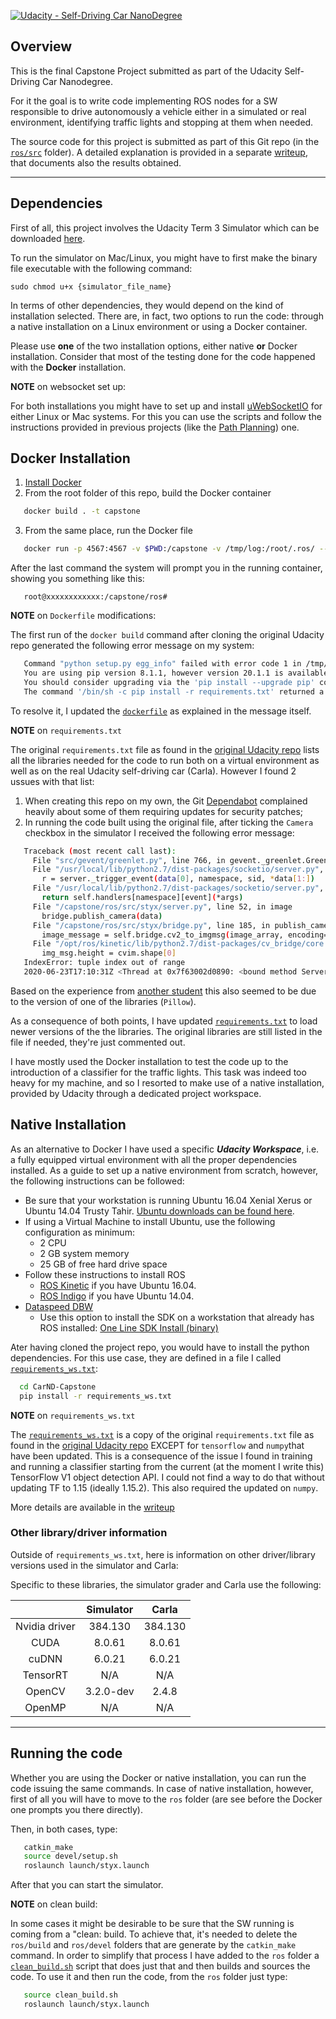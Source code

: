 [![Udacity - Self-Driving Car NanoDegree](https://s3.amazonaws.com/udacity-sdc/github/shield-carnd.svg)](http://www.udacity.com/drive)

Overview
---

This is the final Capstone Project submitted as part of the Udacity Self-Driving Car Nanodegree.

For it the goal is to write code implementing ROS nodes for a SW responsible to drive autonomously a vehicle either in a simulated or real environment, identifying traffic lights and stopping at them when needed.

The source code for this project is submitted as part of this Git repo (in the [`ros/src`](/ros/src) folder). A detailed explanation is provided in a separate [writeup](Capstone_writeup.md), that documents also the results obtained.  

---

Dependencies
---
First of all, this project involves the Udacity Term 3 Simulator which can be downloaded [here](https://github.com/udacity/CarND-Capstone/releases).

To run the simulator on Mac/Linux, you might have to first make the binary file executable with the following command:
```shell
sudo chmod u+x {simulator_file_name}
```

In terms of other dependencies, they would depend on the kind of installation selected. There are, in fact, two options to run the code: through a native installation on a Linux environment or using a Docker container.

Please use **one** of the two installation options, either native **or** Docker installation. Consider that most of the testing done for the code happened with the **Docker** installation.

**NOTE** on websocket set up: 

For both installations you might have to set up and install [uWebSocketIO](https://github.com/uWebSockets/uWebSockets) for either Linux or Mac systems. For this you can use the scripts and follow the instructions provided in previous projects (like the [Path Planning](https://github.com/russom/CarND-P7-Path-Planning)) one. 

Docker Installation
---

1. [Install Docker](https://docs.docker.com/engine/installation/)
2. From the root folder of this repo, build the Docker container

```bash
   docker build . -t capstone
```

3. From the same place, run the Docker file

```bash
   docker run -p 4567:4567 -v $PWD:/capstone -v /tmp/log:/root/.ros/ --rm -it capstone
```

After the last command the system will prompt you in the running container, showing you something like this:

```
   root@xxxxxxxxxxxx:/capstone/ros#
```

**NOTE** on `Dockerfile` modifications:

The first run of the `docker build` command after cloning the original Udacity repo generated the following error message on my system:

```bash
   Command "python setup.py egg_info" failed with error code 1 in /tmp/pip-build-BTDEEY/markdown/
   You are using pip version 8.1.1, however version 20.1.1 is available.
   You should consider upgrading via the 'pip install --upgrade pip' command.
   The command '/bin/sh -c pip install -r requirements.txt' returned a non-zero code: 1
```

To resolve it, I updated the [`dockerfile`](./Dockerfile) as explained in the message itself.

**NOTE** on `requirements.txt`

The original `requirements.txt` file as found in the [original Udacity repo](https://github.com/udacity/CarND-Capstone) lists all the libraries needed for the code to run both on a virtual environment as well as on the real Udacity self-driving car (Carla). However I found 2 ussues with that list:

1) When creating this repo on my own, the Git [Dependabot](https://dependabot.com/) complained heavily about some of them requiring updates for security patches;
1) In running the code built using the original file, after ticking the `Camera` checkbox in the simulator I received the following error message:

```bash
   Traceback (most recent call last):
     File "src/gevent/greenlet.py", line 766, in gevent._greenlet.Greenlet.run
     File "/usr/local/lib/python2.7/dist-packages/socketio/server.py", line 651, in _handle_event_internal
       r = server._trigger_event(data[0], namespace, sid, *data[1:])
     File "/usr/local/lib/python2.7/dist-packages/socketio/server.py", line 680, in _trigger_event 
       return self.handlers[namespace][event](*args)
     File "/capstone/ros/src/styx/server.py", line 52, in image 
       bridge.publish_camera(data)
     File "/capstone/ros/src/styx/bridge.py", line 185, in publish_camera
       image_message = self.bridge.cv2_to_imgmsg(image_array, encoding="rgb8")
     File "/opt/ros/kinetic/lib/python2.7/dist-packages/cv_bridge/core.py", line 248, in cv2_to_imgmsg 
       img_msg.height = cvim.shape[0]
   IndexError: tuple index out of range
   2020-06-23T17:10:31Z <Thread at 0x7f63002d0890: <bound method Server._handle_event_internal of <socketio.server.Server object at 0x7f63224e9f10>>(<socketio.server.Server object at 0x7f63224e9f10>, '1d195dbc19384fa6b14ac8c5e608525b', [u'image', {u'image': u'/9j/4AAQSkZJRgABAQAAAQABAA, '/', None)> failed with IndexError
```

Based on the experience from [another student](https://github.com/Horki/CarND-Capstone) this also seemed to be due to the version of one of the libraries (`Pillow`).

As a consequence of both points, I have updated [`requirements.txt`](./requirements.txt) to load newer versions of the the libraries. The original libraries are still listed in the file if needed, they're just commented out.

I have mostly used the Docker installation to test the code up to the introduction of a classifier for the traffic lights. This task was indeed too heavy for my machine, and so I resorted to make use of a native installation, provided by Udacity through a dedicated project workspace. 

Native Installation
---

As an alternative to Docker I have used a specific ***Udacity Workspace***, i.e. a fully equipped virtual environment with all the proper dependencies installed. As a guide to set up a native environment from scratch, however, the following instructions can be followed:

* Be sure that your workstation is running Ubuntu 16.04 Xenial Xerus or Ubuntu 14.04 Trusty Tahir. [Ubuntu downloads can be found here](https://www.ubuntu.com/download/desktop).
* If using a Virtual Machine to install Ubuntu, use the following configuration as minimum:
  * 2 CPU
  * 2 GB system memory
  * 25 GB of free hard drive space
* Follow these instructions to install ROS
  * [ROS Kinetic](http://wiki.ros.org/kinetic/Installation/Ubuntu) if you have Ubuntu 16.04.
  * [ROS Indigo](http://wiki.ros.org/indigo/Installation/Ubuntu) if you have Ubuntu 14.04.
* [Dataspeed DBW](https://bitbucket.org/DataspeedInc/dbw_mkz_ros)
  * Use this option to install the SDK on a workstation that already has ROS installed: [One Line SDK Install (binary)](https://bitbucket.org/DataspeedInc/dbw_mkz_ros/src/81e63fcc335d7b64139d7482017d6a97b405e250/ROS_SETUP.md?fileviewer=file-view-default)
  
Ater having cloned the project repo, you would have to install the python dependencies. For this use case, they are defined in a file I called [`requirements_ws.txt`](./requirements_ws.txt):

```bash
  cd CarND-Capstone
  pip install -r requirements_ws.txt
```

**NOTE** on `requirements_ws.txt`

The [`requirements_ws.txt`](./requirements_ws.txt) is a copy of the original `requirements.txt` file as found in the [original Udacity repo](https://github.com/udacity/CarND-Capstone) EXCEPT for `tensorflow` and `numpy`that have been updated. This is a consequence of the issue I found in training and running a classifier starting from the current (at the moment I write this) TensorFlow V1 object detection API. I could not find a way to do that without updating TF to 1.15 (ideally 1.15.2). This also required the updated on `numpy`.

More details are available in the [writeup](Capstone_writeup.md)

### Other library/driver information
Outside of `requirements_ws.txt`, here is information on other driver/library versions used in the simulator and Carla:

Specific to these libraries, the simulator grader and Carla use the following:

|        | Simulator | Carla  |
| :-----------: |:-------------:| :-----:|
| Nvidia driver | 384.130 | 384.130 |
| CUDA | 8.0.61 | 8.0.61 |
| cuDNN | 6.0.21 | 6.0.21 |
| TensorRT | N/A | N/A |
| OpenCV | 3.2.0-dev | 2.4.8 |
| OpenMP | N/A | N/A |

---

Running the code
---

Whether you are using the Docker or native installation, you can run the code issuing the same commands. In case of native installation, however, first of all you will have to move to the `ros` folder (are see before the Docker one prompts you there directly). 

Then, in both cases, type:

```bash
   catkin_make
   source devel/setup.sh
   roslaunch launch/styx.launch
```

After that you can start the simulator.

**NOTE** on clean build: 

In some cases it might be desirable to be sure that the SW running is coming from a "clean: build. To achieve that, it's needed to delete the `ros/build` and `ros/devel` folders that are generate by the `catkin_make` command. In order to simplify that process I have added to the `ros` folder a [`clean_build.sh`](./ros/clean_build.sh) script that does just that and then builds and sources the code. To use it and then run the code, from the `ros` folder just type:

```bash
   source clean_build.sh
   roslaunch launch/styx.launch
```
